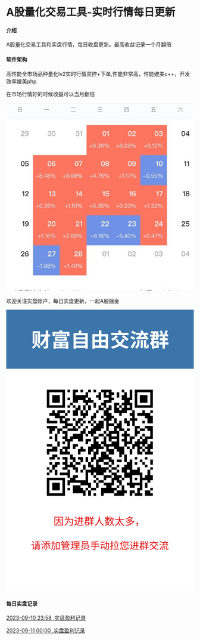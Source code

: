 # A股量化交易工具-实时行情每日更新

#### 介绍
A股量化交易工具和实盘行情，每日收盘更新。最高收益记录一个月翻倍

#### 软件架构
高性能全市场品种量化lv2实时行情监控+下单,性能非常高，性能媲美c++，开发效率媲美php

在市场行情好的时候收益可以当月翻倍

![量化最高收益当月翻倍](一个月翻倍.jpg)

欢迎关注实盘账户，每日实盘更新，一起A股掘金

![实盘账户每日更新](关注实盘.png)

#### 每日实盘记录

[2023-09-10 23:58 ,实盘盈利记录](https://zhuanlan.zhihu.com/p/11)

[2023-09-11 00:00 ,实盘盈利记录](https://zhuanlan.zhihu.com/p/11)